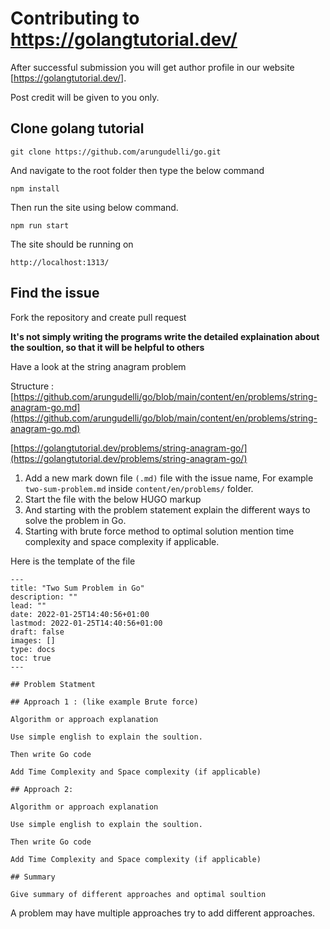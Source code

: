 # Contributing to https://golangtutorial.dev/

After successful submission you will get author profile in our website [https://golangtutorial.dev/]. 

Post credit will be given to you only.

## Clone golang tutorial 

```
git clone https://github.com/arungudelli/go.git
```

And navigate to the root folder then type the below command 

```
npm install

```
Then run the site using below command.

```
npm run start
```

The site should be running on 

```
http://localhost:1313/
```


## Find the issue 

Fork the repository and create pull request

**It's not simply writing the programs write the detailed explaination about the soultion, so that it will be helpful to others**

Have a look at the string anagram problem 

Structure : [https://github.com/arungudelli/go/blob/main/content/en/problems/string-anagram-go.md](https://github.com/arungudelli/go/blob/main/content/en/problems/string-anagram-go.md)

[https://golangtutorial.dev/problems/string-anagram-go/](https://golangtutorial.dev/problems/string-anagram-go/)

1. Add a new mark down file `(.md)` file with the issue name, For example `two-sum-problem.md` inside `content/en/problems/` folder.
2. Start the file with the below HUGO markup 
3. And starting with the problem statement explain the different ways to solve the problem in Go.
4. Starting with brute force method to optimal solution mention time complexity and space complexity if applicable.

Here is the template of the file

```
---
title: "Two Sum Problem in Go"
description: ""
lead: ""
date: 2022-01-25T14:40:56+01:00
lastmod: 2022-01-25T14:40:56+01:00
draft: false
images: []
type: docs
toc: true
---

## Problem Statment 

## Approach 1 : (like example Brute force)

Algorithm or approach explanation

Use simple english to explain the soultion.

Then write Go code 

Add Time Complexity and Space complexity (if applicable)

## Approach 2: 

Algorithm or approach explanation

Use simple english to explain the soultion.

Then write Go code 

Add Time Complexity and Space complexity (if applicable)

## Summary

Give summary of different approaches and optimal soultion

```

A problem may have multiple approaches try to add different approaches.  
 
